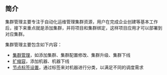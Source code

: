 ## 简介

集群管理主要专注于自动化运维管理集群资源，用户在完成企业创建等基本工作后，接下来重点就是添加集群，并将项目和集群绑定，这样项目应用才可以部署到对应集群。

集群管理主要包含如下内容：
- [集群管理](./cluster-management.md)，如添加集群、集群配置修改、集群升级、集群下线
- [扩缩容](./cluster-autoscaling.md)，添加机器、机器下线
- [节点标签设置](./cluster-node-labels.md)，通过标签来对机器进行分类，以满足不同的调度需求






